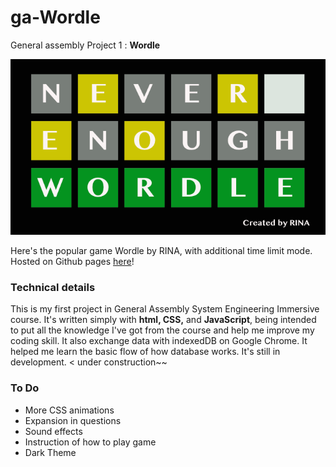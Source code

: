 # ga-Wordle
General assembly Project 1 : **Wordle**

![img](static/imgs/wordle.png)

Here's the popular game Wordle by RINA, with additional time limit mode.
Hosted on Github pages [here](https://rinasham.github.io/ga-Wordle/)!

### Technical details
This is my first project in General Assembly System Engineering Immersive course. It's written simply with **html, CSS,** and **JavaScript**, being intended to put all the knowledge I've got from the course and help me improve my coding skill.
It also exchange data with indexedDB on Google Chrome. It helped me learn the basic flow of how database works.
It's still in development. < under construction~~

### To Do
- More CSS animations
- Expansion in questions
- Sound effects
- Instruction of how to play game
- Dark Theme

